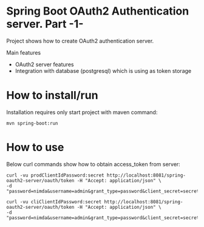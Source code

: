 # Spring Boot OAuth2 Authentication server. Part -1-

Project shows how to create OAuth2 authentication server.

Main features
- OAuth2 server features
- Integration with database (postgresql) which is using as token storage


# How to install/run

Installation requires only start project with maven command:
```
mvn spring-boot:run
```


# How to use

Below curl commands show how to obtain access_token from server:

``` 
curl -vu prodClientIdPassword:secret http://localhost:8081/spring-oauth2-server/oauth/token -H "Accept: application/json" \
-d "password=nimda&username=admin&grant_type=password&client_secret=secret&client_id=prodClientIdPassword"

curl -vu cliClientIdPassword:secret http://localhost:8081/spring-oauth2-server/oauth/token -H "Accept: application/json" \
-d "password=nimda&username=admin&grant_type=password&client_secret=secret&client_id=cliClientIdPassword"

``` 
